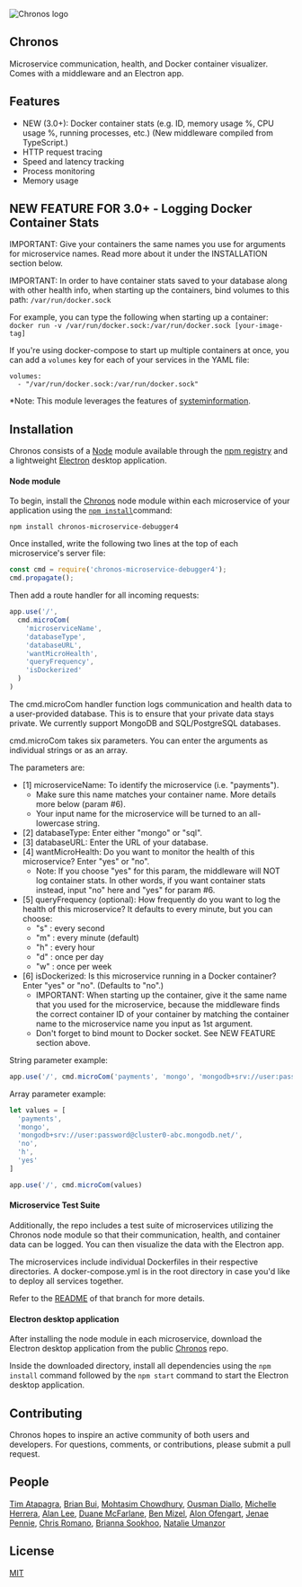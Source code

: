 ![Chronos logo](https://raw.githubusercontent.com/Chronos2-0/Chronos/master/app/assets/logo2.png)
## Chronos
Microservice communication, health, and Docker container visualizer.
Comes with a middleware and an Electron app.

## Features

  * NEW (3.0+): Docker container stats (e.g. ID, memory usage %, CPU usage %, running processes, etc.) (New middleware compiled from TypeScript.)
  * HTTP request tracing
  * Speed and latency tracking
  * Process monitoring
  * Memory usage

## NEW FEATURE FOR 3.0+ - Logging Docker Container Stats

IMPORTANT: Give your containers the same names you use for arguments for microservice names. Read more about it under the INSTALLATION section below.

IMPORTANT: In order to have container stats saved to your database along with other health info, when starting up the containers, bind volumes to this path:
`/var/run/docker.sock`

For example, you can type the following when starting up a container:
`docker run -v /var/run/docker.sock:/var/run/docker.sock [your-image-tag]`

If you're using docker-compose to start up multiple containers at once, you can add a `volumes` key for each of your services in the YAML file:
```
volumes:
  - "/var/run/docker.sock:/var/run/docker.sock"
```

*Note: This module leverages the features of [systeminformation](https://systeminformation.io/).

## Installation

Chronos consists of a [Node](https://nodejs.org/en/) module available through the
[npm registry](https://www.npmjs.com/) and a lightweight [Electron](https://electronjs.org/) desktop application.

#### Node module

To begin, install the [Chronos](https://www.npmjs.com/package/chronos-microservice-debugger4) node module within each microservice of your application using the
[`npm install`](https://docs.npmjs.com/getting-started/installing-npm-packages-locally)command:

```
npm install chronos-microservice-debugger4
```

Once installed, write the following two lines at the top of each microservice's server file:
```javascript
const cmd = require('chronos-microservice-debugger4');
cmd.propagate();
```

Then add a route handler for all incoming requests:
```js
app.use('/', 
  cmd.microCom(
    'microserviceName', 
    'databaseType',
    'databaseURL',
    'wantMicroHealth', 
    'queryFrequency',
    'isDockerized'
  )
)
```

The cmd.microCom handler function logs communication and health data to a user-provided database. This is to ensure that your private data stays private. We currently support MongoDB and SQL/PostgreSQL databases.

cmd.microCom takes six parameters. You can enter the arguments as individual strings or as an array.

The parameters are:
* [1] microserviceName: To identify the microservice (i.e. "payments").
  - Make sure this name matches your container name. More details more below (param #6).
  - Your input name for the microservice will be turned to an all-lowercase string.
* [2] databaseType: Enter either "mongo" or "sql".
* [3] databaseURL: Enter the URL of your database.
* [4] wantMicroHealth: Do you want to monitor the health of this microservice? Enter "yes" or "no".
  - Note: If you choose "yes" for this param, the middleware will NOT log container stats. In other words, if you want container stats instead, input "no" here and "yes" for param #6.
* [5] queryFrequency (optional): How frequently do you want to log the health of this microservice? It defaults to every minute, but you can choose:
  - "s" : every second
  - "m" : every minute (default)
  - "h" : every hour
  - "d" : once per day
  - "w" : once per week
* [6] isDockerized: Is this microservice running in a Docker container? Enter "yes" or "no". (Defaults to "no".)
  - IMPORTANT: When starting up the container, give it the same name that you used for the microservice, because the middleware finds the correct container ID of your container by matching the container name to the microservice name you input as 1st argument.
  - Don't forget to bind mount to Docker socket. See NEW FEATURE section above.

String parameter example:
```javascript
app.use('/', cmd.microCom('payments', 'mongo', 'mongodb+srv://user:password@cluster0-abc.mongodb.net/','yes','m','no'))
```

Array parameter example:
```javascript
let values = [
  'payments',
  'mongo',
  'mongodb+srv://user:password@cluster0-abc.mongodb.net/',
  'no',
  'h',
  'yes'
]

app.use('/', cmd.microCom(values)
```
#### Microservice Test Suite

Additionally, the repo includes a test suite of microservices utilizing the Chronos node module so that their communication, health, and container data can be logged. You can then visualize the data with the Electron app. 

The microservices include individual Dockerfiles in their respective directories. A docker-compose.yml is in the root directory in case you'd like to deploy all services together. 

Refer to the [README](https://github.com/oslabs-beta/Chronos/tree/docker/microservice) of that branch for more details.

#### Electron desktop application

After installing the node module in each microservice, download the Electron desktop application from the public [Chronos](https://github.com/oslabs-beta/Chronos) repo.

Inside the downloaded directory, install all dependencies using the `npm install` command followed by the `npm start` command to start the Electron desktop application.

## Contributing

Chronos hopes to inspire an active community of both users and developers. For questions, comments, or contributions, please submit a pull request.

## People

[Tim Atapagra](https://github.com/timpagra),
[Brian Bui](https://github.com/Umius-Brian), 
[Mohtasim Chowdhury](https://github.com/mohtasim317),
[Ousman Diallo](https://github.com/Dialloousman),
[Michelle Herrera](https://github.com/mesherrera),
[Alan Lee](https://github.com/ajlee12/), 
[Duane McFarlane](https://github.com/Duane11003),
[Ben Mizel](https://github.com/ben-mizel),
[Alon Ofengart](https://github.com/alon25), 
[Jenae Pennie](https://github.com/jenaepen),
[Chris Romano](https://github.com/robicano22),
[Brianna Sookhoo](https://github.com/briannasookhoo),
[Natalie Umanzor](https://github.com/nmczormick)

## License

[MIT](https://github.com/oslabs-beta/Chronos/blob/master/LICENSE.md)